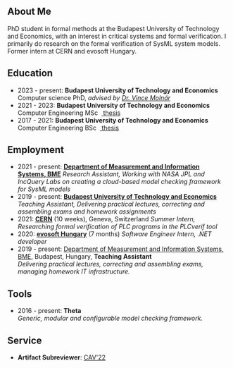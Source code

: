 ## <i class="fas fa-user fa-fw"></i> About Me

PhD student in formal methods at the Budapest University of Technology and Economics, with an interest in critical systems and formal verification. I primarily do research on the formal verification of SysML system models. Former intern at CERN and evosoft Hungary.

## <i class="fas fa-graduation-cap fa-fw"></i> Education
- 2023 - present: **Budapest University of Technology and Economics**  
  Computer science PhD, _advised by [Dr. Vince Molnár](http://mit.bme.hu/~molnarv/)_
- 2021 - 2023: **Budapest University of Technology and Economics**  
  Computer Engineering MSc &nbsp;[<i class="fas fa-file-alt"></i>&nbsp;thesis](publications/mondokmMsc2022.pdf)
- 2017 - 2021: **Budapest University of Technology and Economics**  
  Computer Engineering BSc &nbsp;[<i class="fas fa-file-alt"></i>&nbsp;thesis](publications/mondokmBsc2020.pdf)

## <i class="fas fa-briefcase fa-fw"></i> Employment

- 2021 - present: **[Department of Measurement and Information Systems, BME](http://www.mit.bme.hu/eng/)**
  _Research Assistant, Working with NASA JPL and IncQuery Labs on creating a cloud-based model checking framework for SysML models_ [<i class="fas fa-file-alt"></i>](https://dl.acm.org/doi/10.1145/3417990.3421407)
- 2019 - present: **[Budapest University of Technology and Economics](https://www.bme.hu/?language=en)**
  _Teaching Assistant, Delivering practical lectures, correcting and assembling exams and homework assignments_
- 2021: **[CERN](https://home.web.cern.ch)** (10 weeks), Geneva, Switzerland
  _Summer Intern, Researching formal verification of PLC programs in the PLCverif tool_ [<i class="fab fa-github"></i>](https://gitlab.com/plcverif-oss) [<i class="fas fa-file-alt"></i>](http://cds.cern.ch/record/2780057)
- 2020: **[evosoft Hungary](https://www.evosoft.hu)** (7 months)
  _Software Engineer Intern, .NET developer_
- 2019 - present: [Department of Measurement and Information Systems, BME](http://www.mit.bme.hu/eng/), Budapest, Hungary, **Teaching Assistant**  
  _Delivering practical lectures, correcting and assembling exams, managing homework IT infrastructure._

<!-- ## <i class="fas fa-handshake fa-fw"></i> Volunteering -->

## <i class="fas fa-desktop fa-fw"></i> Tools

- 2016 - present: **Theta** [<i class="fab fa-github"></i>](https://github.com/ftsrg/theta)  
  _Generic, modular and configurable model checking framework._

<!-- ## <i class="fas fa-file-alt fa-fw"></i> Selected Publications -->

## <i class="fas fa-university fa-fw"></i> Service
- **Artifact Subreviewer**: [CAV'22](http://i-cav.org/2022/)